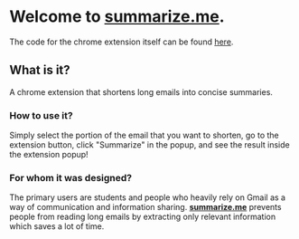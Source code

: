 # Welcome to [summarize.me](https://summarizeme.vercel.app).

The code for the chrome extension itself can be found [here](https://github.com/yltyadi/gmail-summarizer).

## What is it?

A chrome extension that shortens long emails into concise summaries.

### How to use it?

Simply select the portion of the email that you want to shorten, go to the extension button, click "Summarize" in the popup, and see the result inside the extension popup!

### For whom it was designed?

The primary users are students and people who heavily rely on Gmail as a way of communication and information sharing.
[**summarize.me**](https://summarizeme.vercel.app) prevents people from reading long emails by extracting only relevant information which saves a lot of time.
